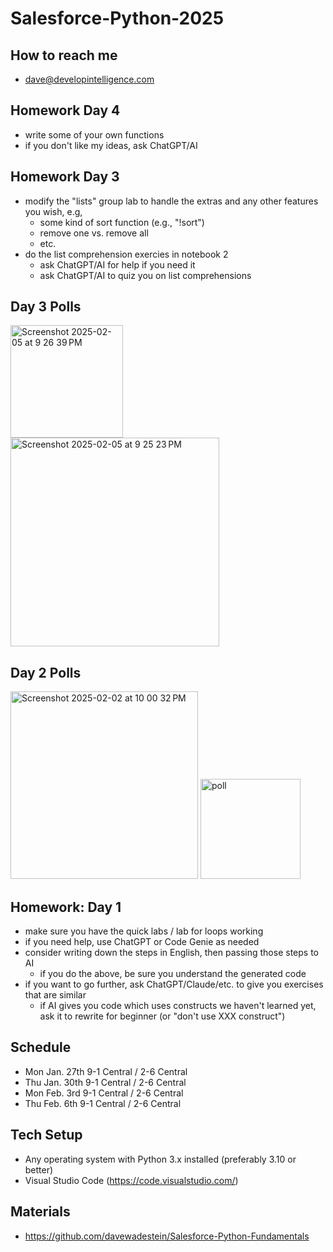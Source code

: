 # Salesforce-Python-2025

## How to reach me
* dave@developintelligence.com

## Homework Day 4
* write some of your own functions
* if you don't like my ideas, ask ChatGPT/AI

## Homework Day 3 
* modify the "lists" group lab to handle the extras and any other features you wish, e.g,
  * some kind of sort function (e.g., "!sort")
  * remove one vs. remove all
  * etc.
* do the list comprehension exercies in notebook 2
  * ask ChatGPT/AI for help if you need it
  * ask ChatGPT/AI to quiz you on list comprehensions

## Day 3 Polls
<img width="180" alt="Screenshot 2025-02-05 at 9 26 39 PM" src="https://github.com/user-attachments/assets/985be9f5-246f-4097-960e-2fbfeea4d83a" />
<img width="334" alt="Screenshot 2025-02-05 at 9 25 23 PM" src="https://github.com/user-attachments/assets/cd7cfb84-eeeb-467e-aa17-b3a266cec456" />

## Day 2 Polls
<img width="300" alt="Screenshot 2025-02-02 at 10 00 32 PM" src="https://github.com/user-attachments/assets/4c34d739-e0ff-48ae-9a0c-c40c5762bed7" />

<img width="160" alt="poll" src="https://github.com/user-attachments/assets/7e4bfb31-bee3-487c-9b6d-586fd5a62455" />


## Homework: Day 1
* make sure you have the quick labs / lab for loops working
* if you need help, use ChatGPT or Code Genie as needed
* consider writing down the steps in English, then passing those steps to AI
   * if you do the above, be sure you understand the generated code
* if you want to go further, ask ChatGPT/Claude/etc. to give you exercises that are similar
   * if AI gives you code which uses constructs we haven't learned yet, ask it to rewrite for beginner (or "don't use XXX construct")

## Schedule
* Mon Jan. 27th 9-1 Central / 2-6 Central
* Thu Jan. 30th 9-1 Central / 2-6 Central
* Mon Feb. 3rd 9-1 Central / 2-6 Central
* Thu Feb. 6th 9-1 Central / 2-6 Central

## Tech Setup
* Any operating system with Python 3.x installed (preferably 3.10 or better)
* Visual Studio Code (https://code.visualstudio.com/)

## Materials
* https://github.com/davewadestein/Salesforce-Python-Fundamentals
